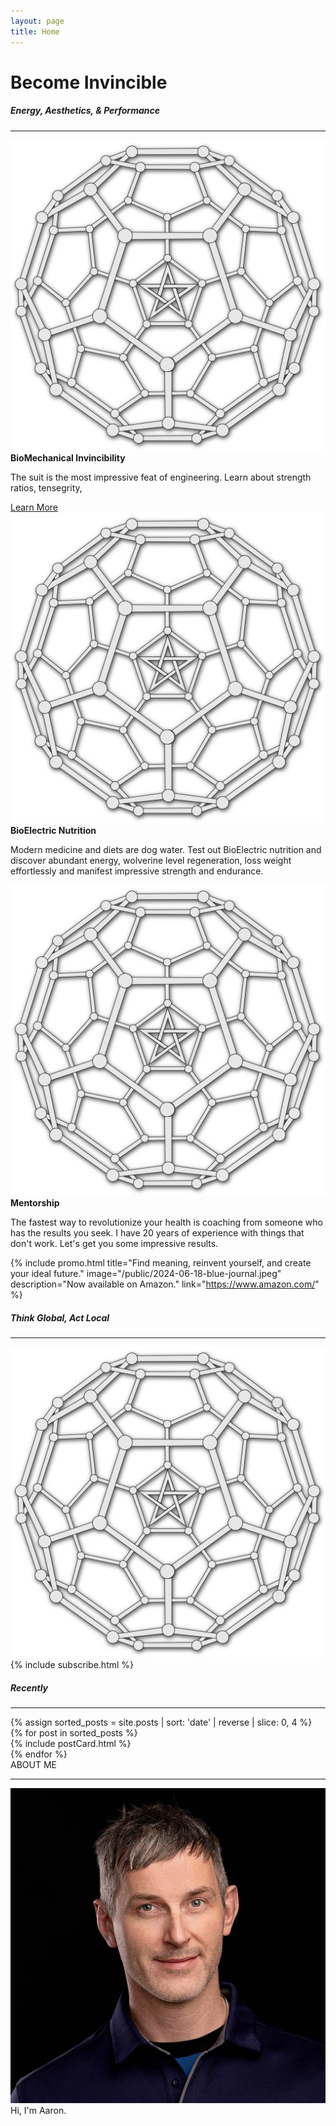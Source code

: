 ```yaml
---
layout: page
title: Home
---
```


<h1>Become Invincible</h1>
<h5>Energy, Aesthetics, & Performance</h5>

<hr class="blue1 mb-3 mt-1">

<div class="row">

<div class="col-3">
    <a href="">
        <img src="public/SphericalWaveC60.png" alt="" class="img-fluid rounded">
    </a>
        <strong>BioMechanical Invincibility</strong>
        <p>The suit is the most impressive feat of engineering. Learn about strength ratios, tensegrity, </p>
        <a href="/pressure-cooked-yams" class="underline-text">Learn More</a>
</div>

<div class="col-3">
    <a href="">
        <img src="public/SphericalWaveC60.png" alt="" class="img-fluid rounded">
    </a>
        <strong>BioElectric Nutrition</strong>
        <p>Modern medicine and diets are dog water. Test out BioElectric nutrition and discover abundant energy, wolverine level regeneration, loss weight effortlessly and manifest impressive strength and endurance.</p>
</div>

<div class="col-3">
    <a href="">
        <img src="public/SphericalWaveC60.png" alt="" class="img-fluid rounded">
    </a>
        <strong>Mentorship</strong>
        <p>The fastest way to revolutionize your health is coaching from someone who has the results you seek. 
        I have 20 years of experience with things that don't work. 
        Let's get you some impressive results.</p>
</div>

{% include promo.html
    title="Find meaning, reinvent yourself, and create your ideal future."
    image="/public/2024-06-18-blue-journal.jpeg"
    description="Now available on Amazon."
    link="https://www.amazon.com/"
%}

</div>

<h5>Think Global, Act Local</h5>
<hr class="blue1 mb-3 mt-1">

<div class="row">

<div class="col-3">
<img src="public/SphericalWaveC60.png" class="img-fluid rounded w-100 mx-auto" alt="Responsive image">
</div>

<div class="col-9 mb-3 d-flex align-items-center">
{% include subscribe.html %}
</div>

</div>

<h5>Recently</h5>

<hr class="blue1 mb-3 mt-1">

<div class="row g-2">
  {% assign sorted_posts = site.posts | sort: 'date' | reverse | slice: 0, 4 %}
  {% for post in sorted_posts %}
  <div class="col-lg-3">
    {% include postCard.html %}
  </div>
  {% endfor %}
</div>


<div class="row">
ABOUT ME
<hr class="blue1">

<!-- Who Is Dan Koe?

Just a human obsessed with humans. -->
</div>

<div class="row">

<div class="col-4">
  <a href="/about">
    <img src="/public/aaron/2023-12-12 small_headshot.JPG" alt="Profile Picture" class="profilePic mx-auto">
  </a>
</div>

<div class="col-8">
Hi, I'm Aaron.
</div>
